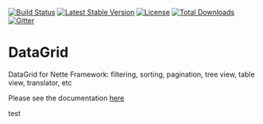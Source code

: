 [![Build Status](https://travis-ci.org/ublaboo/datagrid.svg?branch=master)](https://travis-ci.org/ublaboo/datagrid)
[![Latest Stable Version](https://poser.pugx.org/ublaboo/datagrid/v/stable)](https://packagist.org/packages/ublaboo/datagrid)
[![License](https://poser.pugx.org/ublaboo/datagrid/license)](https://packagist.org/packages/ublaboo/datagrid)
[![Total Downloads](https://poser.pugx.org/ublaboo/datagrid/downloads)](https://packagist.org/packages/ublaboo/datagrid)
[![Gitter](https://img.shields.io/gitter/room/nwjs/nw.js.svg)](https://gitter.im/ublaboo/help)

# DataGrid
DataGrid for Nette Framework: filtering, sorting, pagination, tree view, table view, translator, etc

Please see the documentation [here](http://ublaboo.org/datagrid/)


test
